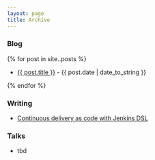 ```yaml
---
layout: page
title: Archive
---
```


### Blog
{% for post in site..posts %}
<ul class="archive-list">
  <li><a href="{{post.url}}">{{ post.title }}</a> - <span class="post-date" style="display: inline-block">{{ post.date | date_to_string }}</span></li>
</ul>
{% endfor %}

### Writing
* [Continuous delivery as code with Jenkins DSL](https://blend.com/blog/community/engineering/jenkins-dsl/)

### Talks
* tbd